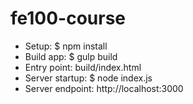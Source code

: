 fe100-course
============

- Setup: $ npm install
- Build app: $ gulp build
- Entry point: build/index.html
- Server startup: $ node index.js
- Server endpoint: http://localhost:3000
